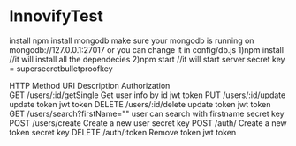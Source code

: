 

# InnovifyTest
install npm
install mongodb
make sure your mongodb is running on mongodb://127.0.0.1:27017
or you can change it in config/db.js
1)npm install //it will install all the dependecies
2)npm start //it will start server
secret key = supersecretbulletproofkey


HTTP Method 	URI	                    Description                      Authorization                        
GET	         /users/:id/getSingle       Get user info by id              jwt token
PUT	         /users/:id/update	        update token                     jwt token
DELETE	     /users/:id/delete	        update token                     jwt token
GET	         /users/search?firstName=""	user can search with firstname   secret key
POST	     /users/create	            Create a new user                secret key
POST	     /auth/     	            Create a new token               secret key
DELETE	     /auth/:token    	        Remove token                     jwt token


